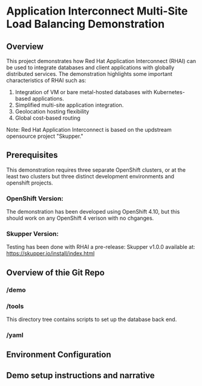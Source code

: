 # Application Interconnect Multi-Site Load Balancing Demonstration
## Overview
This project demonstrates how Red Hat Application Interconnect (RHAI) can be used to integrate databases and client applications with globally distributed services. The demonstration highlights some important characteristics of RHAI such as:
1. Integration of VM or bare metal-hosted databases with Kubernetes-based applications.
2. Simplified multi-site application integration.
3. Geolocation hosting flexibility
4. Global cost-based routing

Note: Red Hat Application Interconnect is based on the updstream opensource project "Skupper."

## Prerequisites
This demonstration requires three separate OpenShift clusters, or at the least two clusters but three distinct development environments and openshift projects.

### OpenShift Version:
The demonstration has been developed using OpenShift 4.10, but this should work on any OpenShift 4 verison with no chganges.

### Skupper Version:
Testing has been done with RHAI a pre-release: Skupper v1.0.0 available at: https://skupper.io/install/index.html

## Overview of thie Git Repo

### /demo

### /tools
This directory tree contains scripts to set up the database back end.

### /yaml

## Environment Configuration

## Demo setup instructions and narrative
